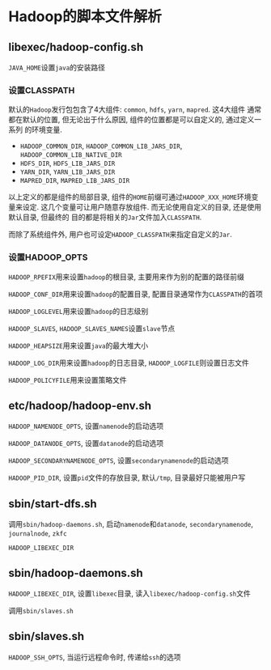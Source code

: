 # Hadoop的脚本文件解析

## libexec/hadoop-config.sh

`JAVA_HOME`设置`java`的安装路径

### 设置CLASSPATH

默认的`Hadoop`发行包包含了4大组件: `common`, `hdfs`, `yarn`, `mapred`. 这4大组件
通常都在默认的位置, 但无论出于什么原因, 组件的位置都是可以自定义的, 通过定义一系列
的环境变量.

* `HADOOP_COMMON_DIR`, `HADOOP_COMMON_LIB_JARS_DIR`, `HADOOP_COMMON_LIB_NATIVE_DIR`
* `HDFS_DIR`, `HDFS_LIB_JARS_DIR`
* `YARN_DIR`, `YARN_LIB_JARS_DIR`
* `MAPRED_DIR`, `MAPRED_LIB_JARS_DIR`

以上定义的都是组件的局部目录, 组件的`HOME`前缀可通过`HADOOP_XXX_HOME`环境变量来设定.
这几个变量可让用户随意存放组件. 而无论使用自定义的目录, 还是使用默认目录, 但最终的
目的都是将相关的`Jar`文件加入`CLASSPATH`.

而除了系统组件外, 用户也可设定`HADOOP_CLASSPATH`来指定自定义的`Jar`.

### 设置HADOOP_OPTS

`HADOOP_RPEFIX`用来设置`hadoop`的根目录, 主要用来作为别的配置的路径前缀

`HADOOP_CONF_DIR`用来设置`hadoop`的配置目录, 配置目录通常作为`CLASSPATH`的首项

`HADOOP_LOGLEVEL`用来设置`hadoop`的日志级别

`HADOOP_SLAVES`, `HADOOP_SLAVES_NAMES`设置`slave`节点

`HADOOP_HEAPSIZE`用来设置`java`的最大堆大小

`HADOOP_LOG_DIR`用来设置`hadoop`的日志目录, `HADOOP_LOGFILE`则设置日志文件

`HADOOP_POLICYFILE`用来设置策略文件

## etc/hadoop/hadoop-env.sh

`HADOOP_NAMENODE_OPTS`, 设置`namenode`的启动选项

`HADOOP_DATANODE_OPTS`, 设置`datanode`的启动选项

`HADOOP_SECONDARYNAMENODE_OPTS`, 设置`secondarynamenode`的启动选项

`HADOOP_PID_DIR`, 设置`pid`文件的存放目录, 默认`/tmp`, 目录最好只能被用户写

## sbin/start-dfs.sh

调用`sbin/hadoop-daemons.sh`, 启动`namenode`和`datanode`, `secondarynamenode`, 
`journalnode`, `zkfc`

`HADOOP_LIBEXEC_DIR`

## sbin/hadoop-daemons.sh

`HADOOP_LIBEXEC_DIR`, 设置`libexec`目录, 读入`libexec/hadoop-config.sh`文件

调用`sbin/slaves.sh`

## sbin/slaves.sh

`HADOOP_SSH_OPTS`, 当运行远程命令时, 传递给`ssh`的选项
